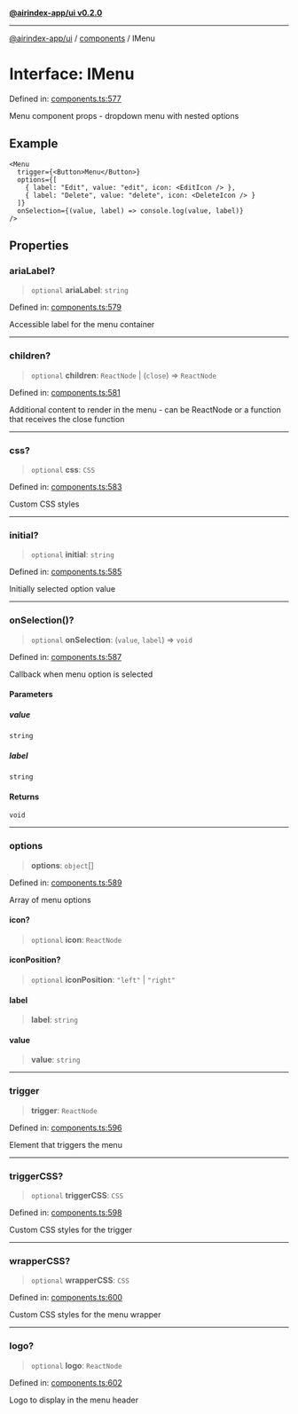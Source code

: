 [**@airindex-app/ui v0.2.0**](../../README.md)

***

[@airindex-app/ui](../../README.md) / [components](../README.md) / IMenu

# Interface: IMenu

Defined in: [components.ts:577](https://github.com/airindex-app/ui/blob/d4937753d6b61e212bc6c6c85f1f66df7da59eda/src/types/components.ts#L577)

Menu component props - dropdown menu with nested options

## Example

```tsx
<Menu
  trigger={<Button>Menu</Button>}
  options={[
    { label: "Edit", value: "edit", icon: <EditIcon /> },
    { label: "Delete", value: "delete", icon: <DeleteIcon /> }
  ]}
  onSelection={(value, label) => console.log(value, label)}
/>
```

## Properties

### ariaLabel?

> `optional` **ariaLabel**: `string`

Defined in: [components.ts:579](https://github.com/airindex-app/ui/blob/d4937753d6b61e212bc6c6c85f1f66df7da59eda/src/types/components.ts#L579)

Accessible label for the menu container

***

### children?

> `optional` **children**: `ReactNode` \| (`close`) => `ReactNode`

Defined in: [components.ts:581](https://github.com/airindex-app/ui/blob/d4937753d6b61e212bc6c6c85f1f66df7da59eda/src/types/components.ts#L581)

Additional content to render in the menu - can be ReactNode or a function that receives the close function

***

### css?

> `optional` **css**: `CSS`

Defined in: [components.ts:583](https://github.com/airindex-app/ui/blob/d4937753d6b61e212bc6c6c85f1f66df7da59eda/src/types/components.ts#L583)

Custom CSS styles

***

### initial?

> `optional` **initial**: `string`

Defined in: [components.ts:585](https://github.com/airindex-app/ui/blob/d4937753d6b61e212bc6c6c85f1f66df7da59eda/src/types/components.ts#L585)

Initially selected option value

***

### onSelection()?

> `optional` **onSelection**: (`value`, `label`) => `void`

Defined in: [components.ts:587](https://github.com/airindex-app/ui/blob/d4937753d6b61e212bc6c6c85f1f66df7da59eda/src/types/components.ts#L587)

Callback when menu option is selected

#### Parameters

##### value

`string`

##### label

`string`

#### Returns

`void`

***

### options

> **options**: `object`[]

Defined in: [components.ts:589](https://github.com/airindex-app/ui/blob/d4937753d6b61e212bc6c6c85f1f66df7da59eda/src/types/components.ts#L589)

Array of menu options

#### icon?

> `optional` **icon**: `ReactNode`

#### iconPosition?

> `optional` **iconPosition**: `"left"` \| `"right"`

#### label

> **label**: `string`

#### value

> **value**: `string`

***

### trigger

> **trigger**: `ReactNode`

Defined in: [components.ts:596](https://github.com/airindex-app/ui/blob/d4937753d6b61e212bc6c6c85f1f66df7da59eda/src/types/components.ts#L596)

Element that triggers the menu

***

### triggerCSS?

> `optional` **triggerCSS**: `CSS`

Defined in: [components.ts:598](https://github.com/airindex-app/ui/blob/d4937753d6b61e212bc6c6c85f1f66df7da59eda/src/types/components.ts#L598)

Custom CSS styles for the trigger

***

### wrapperCSS?

> `optional` **wrapperCSS**: `CSS`

Defined in: [components.ts:600](https://github.com/airindex-app/ui/blob/d4937753d6b61e212bc6c6c85f1f66df7da59eda/src/types/components.ts#L600)

Custom CSS styles for the menu wrapper

***

### logo?

> `optional` **logo**: `ReactNode`

Defined in: [components.ts:602](https://github.com/airindex-app/ui/blob/d4937753d6b61e212bc6c6c85f1f66df7da59eda/src/types/components.ts#L602)

Logo to display in the menu header
